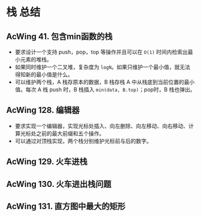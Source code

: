 # 栈 总结

## AcWing 41. 包含min函数的栈

- 要求设计一个支持 push，pop，top 等操作并且可以在 `O(1)` 时间内检索出最小元素的堆栈。
- 如果同时维护一个二叉堆，复杂度为 `logN`。如果只维护一个最小值，就无法得知新的最小值是什么。
- 可以维护两个栈，A 栈存原本的数据，B 栈存栈 A 中从栈底到当前位置的最小值。每次 A 栈 push 时，B 栈插入 `min(data, B.top)`；pop时，B 栈也弹出。

## AcWing 128. 编辑器

- 要求实现一个编辑器，实现光标处插入、向左删除、向左移动、向右移动、计算光标处之前的最大前缀和五个操作。
- 可以通过对顶栈实现，两个栈分别维护光标前与后的数字。

## AcWing 129. 火车进栈


## AcWing 130. 火车进出栈问题


## AcWing 131. 直方图中最大的矩形